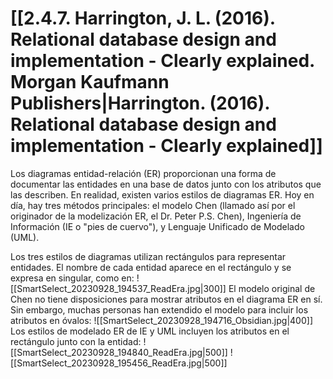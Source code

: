 # [[2.4.7. Harrington, J. L. (2016). Relational database design and implementation - Clearly explained. Morgan Kaufmann Publishers|Harrington. (2016). Relational database design and implementation - Clearly explained]]
Los diagramas entidad-relación (ER) proporcionan una forma de documentar las entidades en una base de datos junto con los atributos que las describen. En realidad, existen varios estilos de diagramas ER. Hoy en día, hay tres métodos principales: el modelo Chen (llamado así por el originador de la modelización ER, el Dr. Peter P.S. Chen), Ingeniería de Información (IE o "pies de cuervo"), y Lenguaje Unificado de Modelado (UML).

Los tres estilos de diagramas utilizan rectángulos para representar entidades. El nombre de cada entidad aparece en el rectángulo y se expresa en singular, como en:
![[SmartSelect_20230928_194537_ReadEra.jpg|300]]
El modelo original de Chen no tiene disposiciones para mostrar atributos en el diagrama ER en sí. Sin embargo, muchas personas han extendido el modelo para incluir los atributos en óvalos:
![[SmartSelect_20230928_194716_Obsidian.jpg|400]]
Los estilos de modelado ER de IE y UML incluyen los atributos en el rectángulo junto con la entidad:
![[SmartSelect_20230928_194840_ReadEra.jpg|500]]
![[SmartSelect_20230928_195456_ReadEra.jpg|500]]